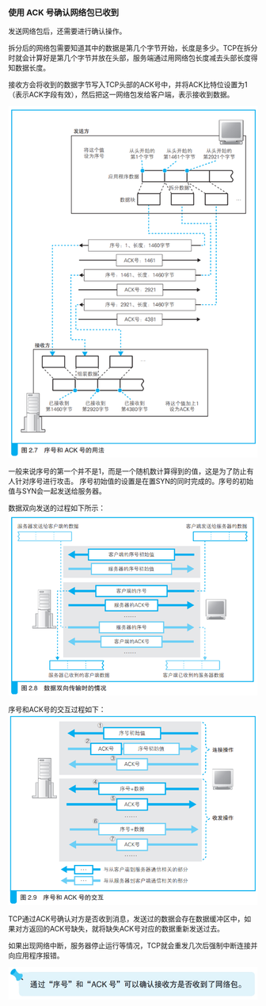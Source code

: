 ### 使用 ACK 号确认网络包已收到

发送网络包后，还需要进行确认操作。

拆分后的网络包需要知道其中的数据是第几个字节开始，长度是多少。TCP在拆分时就会计算好是第几个字节并放在头部，服务端通过用网络包长度减去头部长度得知数据长度。

接收方会将收到的数据字节写入TCP头部的ACK号中，并将ACK比特位设置为1（表示ACK字段有效），然后把这一网络包发给客户端，表示接收到数据。

![序号和 ACK 号](img/image30.png)

一般来说序号的第一个并不是1，而是一个随机数计算得到的值，这是为了防止有人针对序号进行攻击。
序号初始值的设置是在置SYN的同时完成的。序号的初始值与SYN会一起发送给服务器。

数据双向发送的过程如下所示：
![数据双向传输](img/image31.png)

序号和ACK号的交互过程如下：
![序号和ACK号](img/image32.png)

TCP通过ACK号确认对方是否收到消息，发送过的数据会存在数据缓冲区中，如果对方返回的ACK号缺失，就将缺失ACK号对应的数据重新发送过去。

如果出现网络中断，服务器停止运行等情况，TCP就会重发几次后强制中断连接并向应用程序报错。

![tip](img/image33.png)